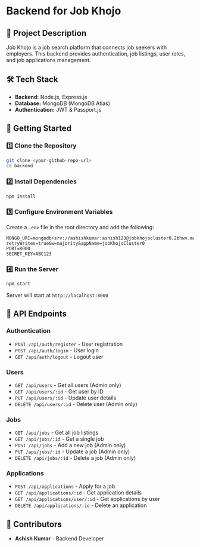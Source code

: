 # Backend for Job Khojo

## 📌 Project Description

Job Khojo is a job search platform that connects job seekers with employers. This backend provides authentication, job listings, user roles, and job applications management.

## 🛠️ Tech Stack

- **Backend:** Node.js, Express.js
- **Database:** MongoDB (MongoDB Atlas)
- **Authentication:** JWT & Passport.js
 

## 🚀 Getting Started

### 1️⃣ Clone the Repository

```sh
git clone <your-github-repo-url>
cd backend
```

### 2️⃣ Install Dependencies

```sh
npm install
```

### 3️⃣ Configure Environment Variables

Create a `.env` file in the root directory and add the following:

```env
MONGO_URI=mongodb+srv://ashishkumar:ashish123@jobkhojocluster0.2bhwv.mongodb.net/?retryWrites=true&w=majority&appName=jobKhojoCluster0
PORT=8000
SECRET_KEY=ABC123
```

### 4️⃣ Run the Server

```sh
npm start
```

Server will start at `http://localhost:8000`

## 📡 API Endpoints

### Authentication

- `POST /api/auth/register` - User registration
- `POST /api/auth/login` - User login
- `GET /api/auth/logout` - Logout user

### Users

- `GET /api/users` - Get all users (Admin only)
- `GET /api/users/:id` - Get user by ID
- `PUT /api/users/:id` - Update user details
- `DELETE /api/users/:id` - Delete user (Admin only)

### Jobs

- `GET /api/jobs` - Get all job listings
- `GET /api/jobs/:id` - Get a single job
- `POST /api/jobs` - Add a new job (Admin only)
- `PUT /api/jobs/:id` - Update a job (Admin only)
- `DELETE /api/jobs/:id` - Delete a job (Admin only)

### Applications

- `POST /api/applications` - Apply for a job
- `GET /api/applications/:id` - Get application details
- `GET /api/applications/user/:id` - Get applications by user
- `DELETE /api/applications/:id` - Delete an application


## 📌 Contributors

- **Ashish Kumar** - Backend Developer
